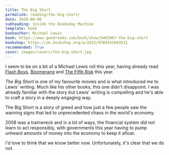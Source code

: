 ```yaml
---
title: The Big Short
permalink: reading/the-big-short/
date: 2020-08-06
subheading: Inside the Doomsday Machine
template: book
bookauthor: Michael Lewis
book: https://www.goodreads.com/book/show/6463967-the-big-short
bookshop: https://uk.bookshop.org/a/2625/9780141043531
recommended: True
cover: images/covers/the-big-short.jpg
---
```


I seem to be on a bit of a Michael Lewis roll this year, having already read [Flash Boys](https://www.jacquescorbytuech.com/reading/flash-boys), [Boomerang](https://www.jacquescorbytuech.com/reading/boomerang) and [The Fifth Risk](https://www.jacquescorbytuech.com/reading/the-fifth-risk) this year.

*The Big Short* is one of my favourite movies and is what introduced me to Lewis' writing. Much like his other books, this one didn't disappoint. I was already familiar with the story but Lewis' writing is compelling and he's able to craft a story in a deeply engaging way.

The Big Short is a story of greed and how just a few people saw the warning signs that led to unprecedented chaos in the world's economy.

2008 was a trainwreck and in a lot of ways, the financial system did not learn to act responsibly, with governments this year having to pump unheard amounts of money into the economy to keep it afloat. 

I'd love to think that we know better now. Unfortunately, it's clear that we do not.